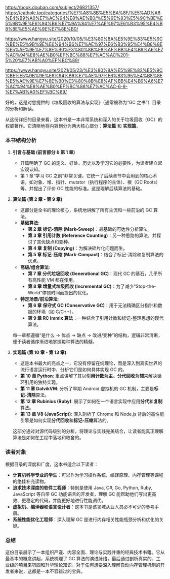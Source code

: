https://book.douban.com/subject/26821357/
https://cathole.top/categories/%E7%A8%8B%E5%BA%8F/%E5%AD%A6%E4%B9%A0%E7%AC%94%E8%AE%B0/%E5%9E%83%E5%9C%BE%E5%9B%9E%E6%94%B6%E7%9A%84%E7%AE%97%E6%B3%95%E4%B8%8E%E5%AE%9E%E7%8E%B0/

https://www.hangyu.site/2020/10/05/%E3%80%8A%E5%9E%83%E5%9C%BE%E5%9B%9E%E6%94%B6%E7%AE%97%E6%B3%95%E4%B8%8E%E5%AE%9E%E7%8E%B0%E3%80%8B%E8%AF%BB%E4%B9%A6%E7%AC%94%E8%AE%B0%EF%BC%88%E7%AC%AC%201-5%20%E7%AB%A0%EF%BC%89/

https://www.hangyu.site/2021/05/23/%E3%80%8A%E5%9E%83%E5%9C%BE%E5%9B%9E%E6%94%B6%E7%AE%97%E6%B3%95%E4%B8%8E%E5%AE%9E%E7%8E%B0%E3%80%8B%E8%AF%BB%E4%B9%A6%E7%AC%94%E8%AE%B0%EF%BC%88%E7%AC%AC-6-9-%E7%AB%A0%EF%BC%89/

好的，这是对您提供的《垃圾回收的算法与实现》（通常被称为“GC 之书”）目录的分析和解读。

从这份详细的目录来看，这本书是一本非常系统和深入的关于垃圾回收（GC）的权威著作。它清晰地将内容划分为两大核心部分：**算法篇** 和 **实现篇**。

### 本书结构分析

1.  **引言与基础 (前言部分 & 第 1 章)**

    - 开篇明确了 GC 的定义、好处、历史以及学习它的必要性，为读者建立起宏观认知。
    - 第 1 章“学习 GC 之前”非常关键，它统一了后续章节中会用到的核心术语，如对象、堆、指针、mutator（执行程序的主体）、根（GC Roots）等，并提出了评价 GC 性能的标准。这是理解后续算法的基础。

2.  **算法篇 (第 2 章 - 第 9 章)**

    - 这部分是全书的理论核心，系统地讲解了所有主流和一些前沿的 GC 算法。
    - **基础算法**:
      - **第 2 章 标记-清除 (Mark-Sweep)**：最基础的可达性分析算法。
      - **第 3 章 引用计数 (Reference Counting)**：另一种思路的算法，并探讨了其优缺点和变种。
      - **第 4 章 复制 (Copying)**：为解决碎片化问题而生。
      - **第 5 章 标记-压缩 (Mark-Compact)**：结合了标记-清除和复制算法的优点。
    - **高级/组合算法**:
      - **第 7 章 分代垃圾回收 (Generational GC)**：现代 GC 的基石，几乎所有高性能 VM 都在使用。
      - **第 8 章 增量式垃圾回收 (Incremental GC)**：为了减少“Stop-the-World”停顿时间而提出的优化。
    - **特定场景/前沿算法**:
      - **第 6 章 保守式 GC (Conservative GC)**：用于无法精确区分指针和数据的环境（如 C/C++）。
      - **第 9 章 RC Immix 算法**：一种结合了引用计数和标记-整理思想的现代算法。

    每一章都遵循“是什么 -> 优点 -> 缺点 -> 改进/变种”的结构，逻辑非常清晰，便于读者循序渐进地掌握每种算法的精髓。

3.  **实现篇 (第 10 章 - 第 13 章)**

    - 这是本书最大的亮点之一，它没有停留在纯理论，而是深入到真实世界的流行语言运行时中，分析它们是如何具体实现 GC 的。
    - **第 10 章 Python**: 重点讲解了其以**引用计数为主、分代回收为辅**来解决循环引用的独特实现。
    - **第 11 章 DalvikVM**: 分析了早期 Android 虚拟机的 GC 机制，主要是**标记-清除**算法。
    - **第 12 章 Rubinius (Ruby)**: 展示了如何在一个语言实现中应用**分代**和**复制**算法。
    - **第 13 章 V8 (JavaScript)**: 深入剖析了 Chrome 和 Node.js 背后的高性能引擎是如何实现**分代回收**和**标记-压缩**算法的。

    这部分通过对源代码级别的分析，将理论与实践完美结合，让读者能真正理解算法是如何在工程中落地和取舍的。

### 读者对象

根据目录的深度和广度，这本书适合以下读者：

- **计算机科学专业的学生**：可以作为学习操作系统、编译原理、内存管理等课程的绝佳补充读物。
- **追求技术深度的软件工程师**：特别是使用 Java, C#, Go, Python, Ruby, JavaScript 等自带 GC 功能语言的开发者，理解 GC 能帮助他们写出更高效、更稳定的代码，并能更好地进行性能调优。
- **虚拟机、编译器和语言设计者**：这本书是该领域从业人员必不可少的参考手册。
- **系统性能优化工程师**：深入理解 GC 是进行内存相关性能瓶颈分析和优化的关键。

### 总结

这份目录展示了一本组织严谨、内容全面、理论与实践并重的经典技术书籍。它从最基本的概念讲起，系统梳理了 GC 算法的演进脉络，最后通过剖析真实的、工业级的项目来巩固和升华理论知识。对于任何想要深入理解自动内存管理机制的开发者来说，这都是一本不容错过的宝典。
